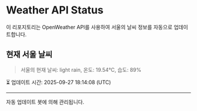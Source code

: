
# Weather API Status

이 리포지토리는 OpenWeather API를 사용하여 서울의 날씨 정보를 자동으로 업데이트합니다.

## 현재 서울 날씨
> 서울의 현재 날씨: light rain, 온도: 19.54°C, 습도: 89%

⏳ 업데이트 시간: 2025-09-27 18:14:08 (UTC)

---
자동 업데이트 봇에 의해 관리됩니다.
